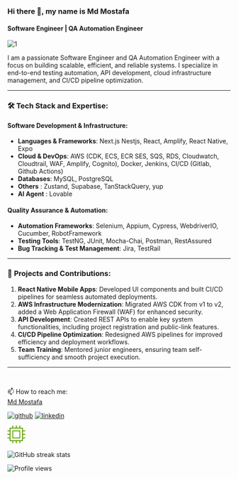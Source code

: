### Hi there 👋, my name is **Md Mostafa**
#### Software Engineer | QA Automation Engineer

![1](https://github.com/md-mostafa/md-mostafa/assets/41513761/ddfff76e-15cf-4916-816e-2c3e3f03b0f4)

I am a passionate Software Engineer and QA Automation Engineer with a focus on building scalable, efficient, and reliable systems. I specialize in end-to-end testing automation, API development, cloud infrastructure management, and CI/CD pipeline optimization.

---

### 🛠️ **Tech Stack and Expertise:**

#### **Software Development & Infrastructure:**
- **Languages & Frameworks**: Next.js Nestjs, React, Amplify, React Native, Expo
- **Cloud & DevOps**: AWS (CDK, ECS, ECR SES, SQS, RDS, Cloudwatch, Cloudtrail, WAF, Amplify, Cognito), Docker, Jenkins, CI/CD (Gitlab, Github Actions)
- **Databases**: MySQL, PostgreSQL
- **Others** : Zustand, Supabase, TanStackQuery, yup
- **AI Agent** : Lovable

#### **Quality Assurance & Automation:**
- **Automation Frameworks**: Selenium, Appium, Cypress, WebdriverIO, Cucumber, RobotFramework
- **Testing Tools**: TestNG, JUnit, Mocha-Chai, Postman, RestAssured
- **Bug Tracking & Test Management**: Jira, TestRail

---

### 🚀 **Projects and Contributions:**
1. **React Native Mobile Apps**: Developed UI components and built CI/CD pipelines for seamless automated deployments.
2. **AWS Infrastructure Modernization**: Migrated AWS CDK from v1 to v2, added a Web Application Firewall (WAF) for enhanced security.
3. **API Development**: Created REST APIs to enable key system functionalities, including project registration and public-link features.
4. **CI/CD Pipeline Optimization**: Redesigned AWS pipelines for improved efficiency and deployment workflows.
5. **Team Training**: Mentored junior engineers, ensuring team self-sufficiency and smooth project execution.

---

<br> <div> 📫 How to reach me: <div class="badge-base LI-profile-badge" data-locale="en_US" data-size="large" data-theme="dark" data-type="HORIZONTAL" data-vanity="md-mostafa-akash" data-version="v1"><a class="badge-base__link LI-simple-link" href="https://bd.linkedin.com/in/md-mostafa-akash?trk=profile-badge">Md Mostafa</a></div>
</div>

[<img src='https://cdn.jsdelivr.net/npm/simple-icons@3.0.1/icons/github.svg' alt='github' height='40'>](https://github.com/md-mostafa)  [<img src='https://cdn.jsdelivr.net/npm/simple-icons@3.0.1/icons/linkedin.svg' alt='linkedin' height='40'>](https://www.linkedin.com/in/md-mostafa-55bb341a6/)  

<a href='https://docs.github.com/en/developers'><img src='https://raw.githubusercontent.com/acervenky/animated-github-badges/master/assets/devbadge.gif' width='40' height='40'></a> 

![GitHub streak stats](https://streak-stats.demolab.com/?user=md-mostafa)  

![Profile views](https://gpvc.arturio.dev/md-mostafa)  
